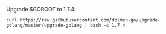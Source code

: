 
Upgrade $GOROOT to 1.7.4:
```
curl https://raw.githubusercontent.com/dolmen-go/upgrade-golang/master/upgrade-golang | bash -s 1.7.4
```
